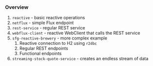### Overview
1. `reactive` - basic reactive operations
2. `netflux` - simple Flux endpoint
3. `rest-service` - regular REST service
4. `webflux-client` - reactive WebClient that calls the REST service
5. `sfg-reactive-brewery` - more complex example
   1. Reactive connection to H2 using `r2dbc`
   2. Regular REST endpoints
   3. Functional endpoints
6. `streaming-stock-quote-service` - creates an endless stream of data
